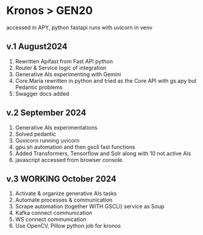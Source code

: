 # Kronos > GEN20
accessed in APY, python fastapi runs with uvicorn in venv
## v.1 August2024
1. Rewritten Apifast from Fast API python
2. Router & Service logic of integration
3. Generative AIs experimenting with Gemini
4. Core.Maria rewritten in python and tried as the Core API with gs.apy but Pedantic problems
5. Swagger docs added 

## v.2 September 2024
1. Generative AIs experimentations
2. Solved pedantic 
3. Guvicorn running uvicorn
4. gpu.sh automation and then gscli fast functions
5. Added Transformers, Tensorflow and Solr along with 10 not active AIs 
6. javascript accessed from browser console.

## v.3 WORKING October 2024
1. Activate & organize generative AIs tasks
2. Automate processes & communication
2. Scrape automation (together WITH GSCLI) service as Soup
3. Kafka connect communication
4. WS connect communication
5. Use OpenCV, Pillow python job for kronos